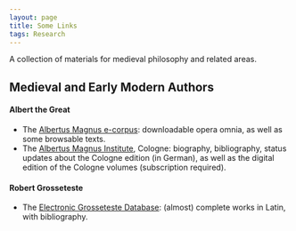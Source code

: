 ```yaml
---
layout: page
title: Some Links
tags: Research
---
```


A collection of materials for medieval philosophy and related areas.

## Medieval and Early Modern Authors


#### Albert the Great
- The <a href = "http://arts.uwaterloo.ca/~albertus/index.html" target="_blank">Albertus Magnus e-corpus</a>: downloadable opera omnia, as well as some browsable texts.
- The <a href = "http://www.albertus-magnus-institut.de" target="_blank">Albertus Magnus Institute</a>, Cologne: biography, bibliography,  status updates about the Cologne edition (in German), as well as the digital edition of the Cologne volumes (subscription required).

#### Robert Grosseteste
- The <a href = "www.grosseteste.com" target="_blank">Electronic Grosseteste Database</a>: (almost) complete works in Latin, with bibliography.
